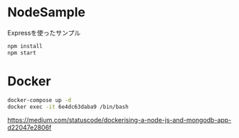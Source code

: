 # NodeSample

Expressを使ったサンプル

```bash
npm install
npm start
```

# Docker

```bash
docker-compose up -d
docker exec -it 6e4dc63daba9 /bin/bash
```

https://medium.com/statuscode/dockerising-a-node-js-and-mongodb-app-d22047e2806f
